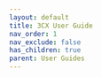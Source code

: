 ```yaml
---
layout: default
title: 3CX User Guide
nav_order: 1
nav_exclude: false
has_children: true
parent: User Guides
---
```

